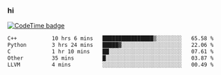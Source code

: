 ### hi  


<!--
**passer12/passer12** is a ✨ _special_ ✨ repository because its `README.md` (this file) appears on your GitHub profile.

Here are some ideas to get you started:

- 🔭 I’m currently working on ...
- 🌱 I’m currently learning ...
- 👯 I’m looking to collaborate on ...
- 🤔 I’m looking for help with ...
- 💬 Ask me about ...
- 📫 How to reach me: ...
- 😄 Pronouns: ...
- ⚡ Fun fact: ...
-->
<!--[![Top Langs](https://github-readme-stats.vercel.app/api/top-langs/?username=passer12&show_icons=true&theme=radical&count_private=true)](https://github.com/anuraghazra/github-readme-stats)-->
<!--[![Anurag's GitHub stats](https://github-readme-stats.vercel.app/api?username=passer12&show_icons=true&theme=radical&count_private=true)](https://github.com/anuraghazra/github-readme-stats)-->


[![CodeTime badge](https://img.shields.io/endpoint?style=social&url=https%3A%2F%2Fapi.codetime.dev%2Fshield%3Fid%3D20950%26project%3D%26in%3D0)](https://codetime.dev)

<!--START_SECTION:waka-->

```txt
C++           10 hrs 6 mins   ████████████████▒░░░░░░░░   65.58 %
Python        3 hrs 24 mins   █████▓░░░░░░░░░░░░░░░░░░░   22.06 %
C             1 hr 10 mins    ██░░░░░░░░░░░░░░░░░░░░░░░   07.61 %
Other         35 mins         █░░░░░░░░░░░░░░░░░░░░░░░░   03.87 %
LLVM          4 mins          ░░░░░░░░░░░░░░░░░░░░░░░░░   00.49 %
```

<!--END_SECTION:waka-->

